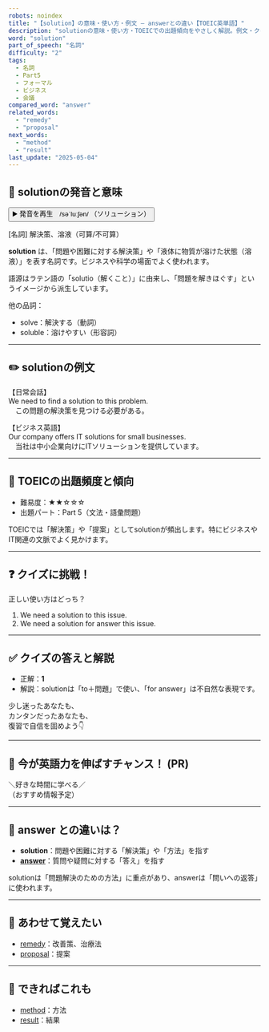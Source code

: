 ```yaml
---
robots: noindex
title: "【solution】の意味・使い方・例文 ― answerとの違い【TOEIC英単語】"
description: "solutionの意味・使い方・TOEICでの出題傾向をやさしく解説。例文・クイズ付きでanswerとの違いもわかりやすく学べます。"
word: "solution"
part_of_speech: "名詞"
difficulty: "2"
tags:
  - 名詞
  - Part5
  - フォーマル
  - ビジネス
  - 会議
compared_word: "answer"
related_words:
  - "remedy"
  - "proposal"
next_words:
  - "method"
  - "result"
last_update: "2025-05-04"
---
```


## 🔰 solutionの発音と意味

<button class="play-audio" onclick="playTTS('solution')">
  <span class="play-audio-main">
    ▶️ 発音を再生　/səˈluːʃən/
  </span>
  <span class="play-audio-sub">
    （ソリューション）
  </span>
</button>

[名詞] 解決策、溶液（可算/不可算）

**solution** は、「問題や困難に対する解決策」や「液体に物質が溶けた状態（溶液）」を表す名詞です。ビジネスや科学の場面でよく使われます。

語源はラテン語の「solutio（解くこと）」に由来し、「問題を解きほぐす」というイメージから派生しています。

他の品詞：  
- solve：解決する（動詞）
- soluble：溶けやすい（形容詞）

---

## ✏️ solutionの例文

【日常会話】  
We need to find a solution to this problem.  
　この問題の解決策を見つける必要がある。

【ビジネス英語】  
Our company offers IT solutions for small businesses.  
　当社は中小企業向けにITソリューションを提供しています。

---

## 🎯 TOEICの出題頻度と傾向

- 難易度：★★☆☆☆
- 出題パート：Part 5（文法・語彙問題）

TOEICでは「解決策」や「提案」としてsolutionが頻出します。特にビジネスやIT関連の文脈でよく見かけます。

---

## ❓ クイズに挑戦！

正しい使い方はどっち？

1. We need a solution to this issue.  
2. We need a solution for answer this issue.

---

## ✅ クイズの答えと解説

- 正解：**1**
- 解説：solutionは「to＋問題」で使い、「for answer」は不自然な表現です。

少し迷ったあなたも、  
カンタンだったあなたも、  
復習で自信を固めよう👇️

---

## 🚀 今が英語力を伸ばすチャンス！ (PR)

<div class="info-center">
＼好きな時間に学べる／<br>  
（おすすめ情報予定）
</div>

---

## 🤔  answer との違いは？

- **solution**：問題や困難に対する「解決策」や「方法」を指す
- **[answer](/word/answer)**：質問や疑問に対する「答え」を指す

solutionは「問題解決のための方法」に重点があり、answerは「問いへの返答」に使われます。

---

## 🧩 あわせて覚えたい

- [remedy](/word/remedy)：改善策、治療法
- [proposal](/word/proposal)：提案

---

## 📖 できればこれも

- [method](/word/method)：方法
- [result](/word/result)：結果

<!-- cvid: aid11_bid36 -->
